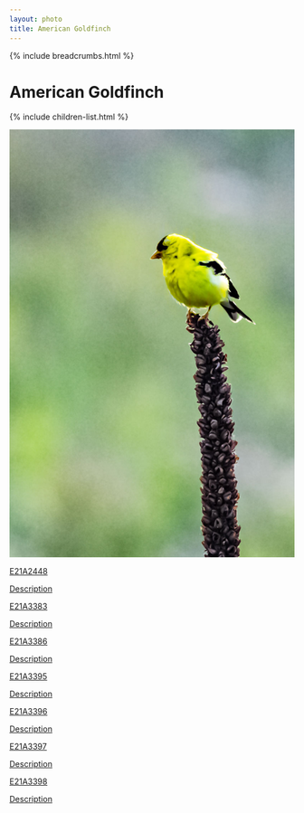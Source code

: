 ```yaml
---
layout: photo
title: American Goldfinch
---
```


{% include breadcrumbs.html %}
# American Goldfinch
{% include children-list.html %}

<img src="/gallery/animals/birds/assets/perching/american-goldfinch/E21A2448-1.jpg"
     alt="Eastern Goldfinch"
     style="max-width:100%; height:auto; display:block; margin-bottom:1rem;">

<div class="grid" role="list">
    <div class="photo-tile">
        <a href="/gallery/animals/birds/perching/american-goldfinch/" role="listitem">
            <div class="cover" role="img" aria-label="American Goldfinch"
                style="background-image: url('/gallery/animals/birds/assets/perching/american-goldfinch/E21A2448.jpg');">
            </div>
            <div class="content">
                <div class="title">E21A2448</div>
                <p class="desc">Description</p>
            </div>
        </a>
    </div>
    <div class="photo-tile">
        <a href="/gallery/animals/birds/perching/american-goldfinch/" role="listitem">
            <div class="cover" role="img" aria-label="American Goldfinch"
                style="background-image: url('/gallery/animals/birds/assets/perching/american-goldfinch/E21A3383.jpg');">
            </div>
            <div class="content">
                <div class="title">E21A3383</div>
                <p class="desc">Description</p>
            </div>
        </a>
    </div>
    <div class="photo-tile">
        <a href="/gallery/animals/birds/perching/american-goldfinch/" role="listitem">
            <div class="cover" role="img" aria-label="American Goldfinch"
                style="background-image: url('/gallery/animals/birds/assets/perching/american-goldfinch/E21A3386.jpg');">
            </div>
            <div class="content">
                <div class="title">E21A3386</div>
                <p class="desc">Description</p>
            </div>
        </a>
    </div>
    <div class="photo-tile">
        <a href="/gallery/animals/birds/perching/american-goldfinch/" role="listitem">
            <div class="cover" role="img" aria-label="American Goldfinch"
                style="background-image: url('/gallery/animals/birds/assets/perching/american-goldfinch/E21A3395.jpg');">
            </div>
            <div class="content">
                <div class="title">E21A3395</div>
                <p class="desc">Description</p>
            </div>
        </a>
    </div>
    <div class="photo-tile">
        <a href="/gallery/animals/birds/perching/american-goldfinch/" role="listitem">
            <div class="cover" role="img" aria-label="American Goldfinch"
                style="background-image: url('/gallery/animals/birds/assets/perching/american-goldfinch/E21A3396.jpg');">
            </div>
            <div class="content">
                <div class="title">E21A3396</div>
                <p class="desc">Description</p>
            </div>
        </a>
    </div>
    <div class="photo-tile">
        <a href="/gallery/animals/birds/perching/american-goldfinch/" role="listitem">
            <div class="cover" role="img" aria-label="American Goldfinch"
                style="background-image: url('/gallery/animals/birds/assets/perching/american-goldfinch/E21A3397.jpg');">
            </div>
            <div class="content">
                <div class="title">E21A3397</div>
                <p class="desc">Description</p>
            </div>
        </a>
    </div>
    <div class="photo-tile">
        <a href="/gallery/animals/birds/perching/american-goldfinch/" role="listitem">
            <div class="cover" role="img" aria-label="American Goldfinch"
                style="background-image: url('/gallery/animals/birds/assets/perching/american-goldfinch/E21A3398.jpg');">
            </div>
            <div class="content">
                <div class="title">E21A3398</div>
                <p class="desc">Description</p>
            </div>
        </a>
    </div>
</div>